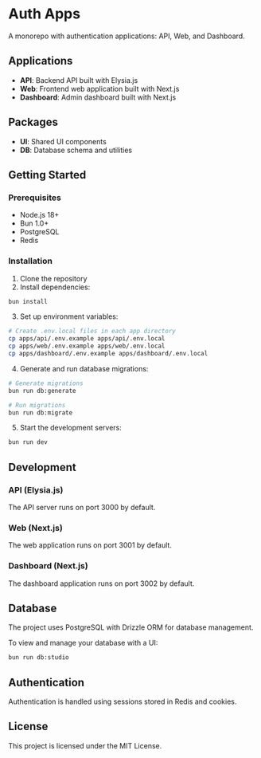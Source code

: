 # Auth Apps

A monorepo with authentication applications: API, Web, and Dashboard.

## Applications

- **API**: Backend API built with Elysia.js
- **Web**: Frontend web application built with Next.js
- **Dashboard**: Admin dashboard built with Next.js

## Packages

- **UI**: Shared UI components
- **DB**: Database schema and utilities

## Getting Started

### Prerequisites

- Node.js 18+
- Bun 1.0+
- PostgreSQL
- Redis

### Installation

1. Clone the repository
2. Install dependencies:

```bash
bun install
```

3. Set up environment variables:

```bash
# Create .env.local files in each app directory
cp apps/api/.env.example apps/api/.env.local
cp apps/web/.env.example apps/web/.env.local
cp apps/dashboard/.env.example apps/dashboard/.env.local
```

4. Generate and run database migrations:

```bash
# Generate migrations
bun run db:generate

# Run migrations
bun run db:migrate
```

5. Start the development servers:

```bash
bun run dev
```

## Development

### API (Elysia.js)

The API server runs on port 3000 by default.

### Web (Next.js)

The web application runs on port 3001 by default.

### Dashboard (Next.js)

The dashboard application runs on port 3002 by default.

## Database

The project uses PostgreSQL with Drizzle ORM for database management.

To view and manage your database with a UI:

```bash
bun run db:studio
```

## Authentication

Authentication is handled using sessions stored in Redis and cookies.

## License

This project is licensed under the MIT License.
